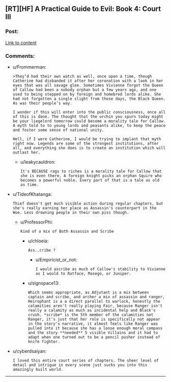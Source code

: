 ## [RT][HF] A Practical Guide to Evil: Book 4: Court III

### Post:

[Link to content](https://practicalguidetoevil.wordpress.com/2018/07/02/court-iii/)

### Comments:

- u/Frommerman:
  ```
  >They’d had their own watch as well, once upon a time, though Catherine had disbanded it after her coronation with a look in her eyes that was all savage glee. Sometimes Vivienne forgot the Queen of Callow had been a nobody orphan but a few years ago, and one used to being stepped on by foreign and homebred lords alike. She had not forgotten a single slight from those days, the Black Queen. As was their people’s way.

  I wonder if this will enter into the public consciousness, once all of this is done. The thought that the urchin you spurn today might be your liegelord tomorrow could become a morality tale for Callow. A myth told to to young lords and peasants alike, to keep the peace and foster some sense of national unity.

  Hell, if I were Catherine, I would be trying to implant that myth right now. Legends are some of the strongest institutions, after all, and everything she does is to create an institution which will outlast her.
  ```

  - u/leakycauldron:
    ```
    It's BECAUSE rags to riches is a morality tale for Callow that she is even there. A foreign knight picks an orphan Squire who becomes a powerful noble. Every part of that is a tale as old as time.
    ```

- u/TideofKhatanga:
  ```
  Thief doesn't get much visible action during regular chapters, but she's really earning her place as Assassin's counterpart in the Woe. Less drowning people in their own piss though.
  ```

  - u/ProfessorPhi:
    ```
    Kind of a mix of Both Assassin and Scribe
    ```

    - u/chloeia:
      ```
      Ass..cribe ?
      ```

      - u/Empiricist_or_not:
        ```
        I would ascribe as much of Callow's stability to Vivienne as I would to Ratface, Masego, or Juniper.
        ```

    - u/signspace13:
      ```
      Which seems appropriate, as Adjutant is a mix between captain and scribe, and archer a mix of assassin and ranger, Heirophant is a a direct parallel to warlock, honestly the calamities aren't really playing Fair, because Ranger isn't really a calamity as much as incidental help and Black's crush, *scribe* is the 5th member of the calamities not Ranger, it's just that her role is specifically not appear in the story's narrative, it almost feels like Ranger was pulled into it because she has a loose enough moral compass and the story **needed** 5 visible Villains and it had to adapt when one turned out to be a pencil pusher instead of knife fighter.
      ```

- u/cyberdsaiyan:
  ```
  I loved this entire court series of chapters. The sheer level of detail and intrigue in every scene just sucks you into this amazingly built world.
  ```

---

